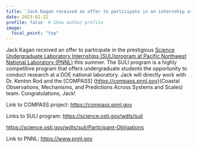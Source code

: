 ```yaml
---
title: 'Jack Kagan received an offer to participate in an internship at PNNL during the summer.'
date: 2023-02-22
profile: false  # Show author profile
image:
  focal_point: "top"
---
```


Jack Kagan received an offer to participate in the prestigious [Science Undergraduate Laboratory Internships (SULI)](https://science.osti.gov/wdts/suli)[program at Pacific Northwest National Laboratory (PNNL)](https://www.pnnl.gov) this summer. The SULI program is a highly competitive program that offers undergraduate students the opportunity to conduct research at a DOE national laboratory. Jack will directly work with Dr. Kenton Rod and the [COMPASS] (https://compass.pnnl.gov)(Coastal Observations, Mechanisms, and Predictions Across Systems and Scales) team. Congratulations, Jack!

Link to COMPASS project: https://compass.pnnl.gov

Links to SULI program: https://science.osti.gov/wdts/suli

https://science.osti.gov/wdts/suli/Participant-Obligations

Link to PNNL: https://www.pnnl.gov